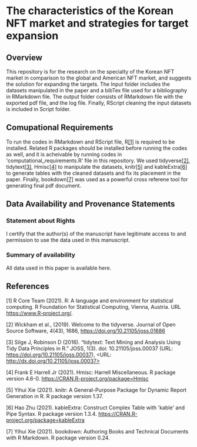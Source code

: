 # The characteristics of the Korean NFT market and strategies for target expansion
## Overview

This repository is for the research on the specialty of the Korean NFT market in comparison to the global and American NFT market, and suggests the solution for expanding the targets. The Input folder includes the datasets manipulated in the paper and a bibTex file used for a bibliography in RMarkdown file. The output folder consists of RMarkdown file with the exported pdf file, and the log file. Finally, RScript cleaning the input datasets is included in Script folder.

## Comupational Requirements

To run the codes in RMarkdown and RScript file, R[[1]](#1) is required to be installed. Related R packages should be installed before running the codes as well, and it is acheivable by running codes in 'computational_requirements.R' file in this repository. We used tidyverse[[2]](#2), tidytext[[3]](#3), Hmisc[[4]](#4) to manipulate the datasets, knitr[[5]](#5) and kableExtra[[6]](#6) to generate tables with the cleaned datasets and fix its placement in the paper. Finally, bookdown[[7]](#7) was used as a powerful cross referene tool for generating final pdf document.

## Data Availability and Provenance Statements

### Statement about Rights

I certify that the author(s) of the manuscript have legitimate access to and permission to use the data used in this manuscript.

### Summary of availability

All data used in this paper is available here.

## References

[1] R Core Team (2021). R: A language and environment for statistical computing. R Foundation for Statistical Computing, Vienna, Austria. URL https://www.R-project.org/.

[2] Wickham et al., (2019). Welcome to the tidyverse. Journal of Open Source Software, 4(43), 1686, https://doi.org/10.21105/joss.01686

[3] Silge J, Robinson D (2016). “tidytext: Text Mining and Analysis Using Tidy Data Principles in R.” JOSS, 1(3). doi: 10.21105/joss.00037 (URL: https://doi.org/10.21105/joss.00037), <URL: http://dx.doi.org/10.21105/joss.00037>

[4] Frank E Harrell Jr (2021). Hmisc: Harrell Miscellaneous. R package version 4.6-0. https://CRAN.R-project.org/package=Hmisc

[5] Yihui Xie (2021). knitr: A General-Purpose Package for Dynamic Report Generation in R. R package version 1.37.

[6] Hao Zhu (2021). kableExtra: Construct Complex Table with 'kable' and Pipe Syntax. R package version 1.3.4. https://CRAN.R-project.org/package=kableExtra

[7] Yihui Xie (2021). bookdown: Authoring Books and Technical Documents with R Markdown. R package version 0.24.
